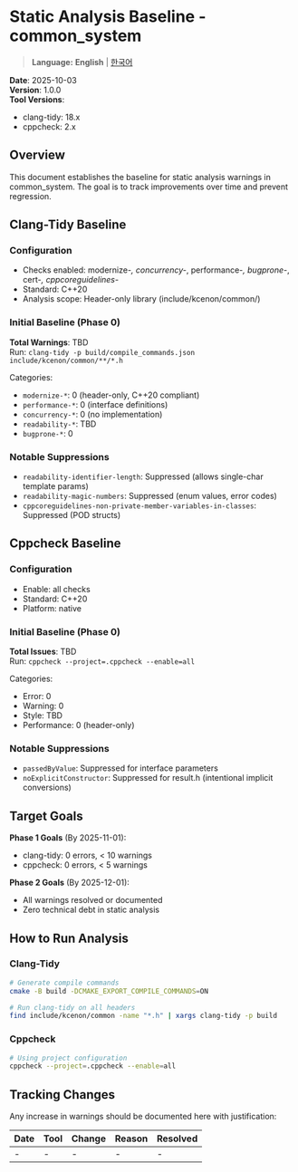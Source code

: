# Static Analysis Baseline - common_system

> **Language:** **English** | [한국어](STATIC_ANALYSIS_BASELINE_KO.md)


**Date**: 2025-10-03  
**Version**: 1.0.0  
**Tool Versions**:
- clang-tidy: 18.x
- cppcheck: 2.x

## Overview

This document establishes the baseline for static analysis warnings in common_system.
The goal is to track improvements over time and prevent regression.

## Clang-Tidy Baseline

### Configuration
- Checks enabled: modernize-*, concurrency-*, performance-*, bugprone-*, cert-*, cppcoreguidelines-*
- Standard: C++20
- Analysis scope: Header-only library (include/kcenon/common/)

### Initial Baseline (Phase 0)

**Total Warnings**: TBD  
Run: `clang-tidy -p build/compile_commands.json include/kcenon/common/**/*.h`

Categories:
- `modernize-*`: 0 (header-only, C++20 compliant)
- `performance-*`: 0 (interface definitions)
- `concurrency-*`: 0 (no implementation)
- `readability-*`: TBD
- `bugprone-*`: 0

### Notable Suppressions
- `readability-identifier-length`: Suppressed (allows single-char template params)
- `readability-magic-numbers`: Suppressed (enum values, error codes)
- `cppcoreguidelines-non-private-member-variables-in-classes`: Suppressed (POD structs)

## Cppcheck Baseline

### Configuration
- Enable: all checks
- Standard: C++20
- Platform: native

### Initial Baseline (Phase 0)

**Total Issues**: TBD  
Run: `cppcheck --project=.cppcheck --enable=all`

Categories:
- Error: 0
- Warning: 0
- Style: TBD
- Performance: 0 (header-only)

### Notable Suppressions
- `passedByValue`: Suppressed for interface parameters
- `noExplicitConstructor`: Suppressed for result.h (intentional implicit conversions)

## Target Goals

**Phase 1 Goals** (By 2025-11-01):
- clang-tidy: 0 errors, < 10 warnings
- cppcheck: 0 errors, < 5 warnings

**Phase 2 Goals** (By 2025-12-01):
- All warnings resolved or documented
- Zero technical debt in static analysis

## How to Run Analysis

### Clang-Tidy
```bash
# Generate compile commands
cmake -B build -DCMAKE_EXPORT_COMPILE_COMMANDS=ON

# Run clang-tidy on all headers
find include/kcenon/common -name "*.h" | xargs clang-tidy -p build
```

### Cppcheck
```bash
# Using project configuration
cppcheck --project=.cppcheck --enable=all
```

## Tracking Changes

Any increase in warnings should be documented here with justification:

| Date | Tool | Change | Reason | Resolved |
|------|------|--------|--------|----------|
| - | - | - | - | - |


